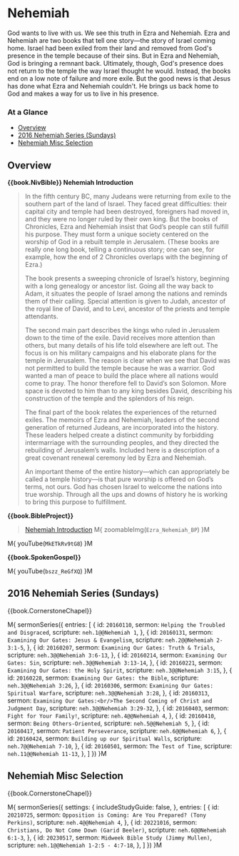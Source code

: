 # Nehemiah

God wants to live with us. We see this truth in Ezra and
Nehemiah. Ezra and Nehemiah are two books that tell one story—the
story of Israel coming home. Israel had been exiled from their land
and removed from God's presence in the temple because of their
sins. But in Ezra and Nehemiah, God is bringing a remnant
back. Ultimately, though, God's presence does not return to the temple
the way Israel thought he would. Instead, the books end on a low note
of failure and more exile. But the good news is that Jesus has done
what Ezra and Nehemiah couldn't. He brings us back home to God and
makes a way for us to live in his presence.

### At a Glance

- [Overview](#overview)
- [2016 Nehemiah Series (Sundays)](#2016-nehemiah-series-sundays)
- [Nehemiah Misc Selection](#nehemiah-misc-selection)


## Overview

**{{book.NivBible}} Nehemiah Introduction**

> In the fifth century BC, many Judeans were returning from exile to the
> southern part of the land of Israel. They faced great difficulties:
> their capital city and temple had been destroyed, foreigners had moved
> in, and they were no longer ruled by their own king. But the books of
> Chronicles, Ezra and Nehemiah insist that God’s people can still
> fulfill his purpose. They must form a unique society centered on the
> worship of God in a rebuilt temple in Jerusalem. (These books are
> really one long book, telling a continuous story; one can see, for
> example, how the end of 2 Chronicles overlaps with the beginning of
> Ezra.)
> 
> The book presents a sweeping chronicle of Israel’s history, beginning
> with a long genealogy or ancestor list. Going all the way back to
> Adam, it situates the people of Israel among the nations and reminds
> them of their calling. Special attention is given to Judah, ancestor
> of the royal line of David, and to Levi, ancestor of the priests and
> temple attendants.
> 
> The second main part describes the kings who ruled in Jerusalem down
> to the time of the exile. David receives more attention than others,
> but many details of his life told elsewhere are left out. The focus is
> on his military campaigns and his elaborate plans for the temple in
> Jerusalem. The reason is clear when we see that David was not
> permitted to build the temple because he was a warrior. God wanted a
> man of peace to build the place where all nations would come to
> pray. The honor therefore fell to David’s son Solomon. More space is
> devoted to him than to any king besides David, describing his
> construction of the temple and the splendors of his reign.
> 
> The final part of the book relates the experiences of the returned
> exiles. The memoirs of Ezra and Nehemiah, leaders of the second
> generation of returned Judeans, are incorporated into the
> history. These leaders helped create a distinct community by
> forbidding intermarriage with the surrounding peoples, and they
> directed the rebuilding of Jerusalem’s walls. Included here is a
> description of a great covenant renewal ceremony led by Ezra and
> Nehemiah.
> 
> An important theme of the entire history—which can appropriately be
> called a temple history—is that pure worship is offered on God’s
> terms, not ours. God has chosen Israel to welcome the nations into
> true worship. Through all the ups and downs of history he is working
> to bring this purpose to fulfillment.


**{{book.BibleProject}}**

> [Nehemiah Introduction](https://bibleproject.com/explore/video/ezra-nehemiah/)
M{ zoomableImg(`Ezra_Nehemiah_BP`) }M

M{ youTube(`MkETkRv9tG8`) }M


**{{book.SpokenGospel}}**

M{ youTube(`bszz_ReGfXQ`) }M


## 2016 Nehemiah Series (Sundays)

{{book.CornerstoneChapel}}

M{ sermonSeries({
  entries: [
    { id: `20160110`, sermon: `Helping the Troubled and Disgraced`,                                    scripture: `neh.1@@Nehemiah 1`,       },
    { id: `20160131`, sermon: `Examining Our Gates: Jesus & Evangelism`,                               scripture: `neh.2@@Nehemiah 2-3:1-5`, },
    { id: `20160207`, sermon: `Examining Our Gates: Truth & Trials`,                                   scripture: `neh.3@@Nehemiah 3:6-13`,  },
    { id: `20160214`, sermon: `Examining Our Gates: Sin`,                                              scripture: `neh.3@@Nehemiah 3:13-14`, },
    { id: `20160221`, sermon: `Examining Our Gates: the Holy Spirit`,                                  scripture: `neh.3@@Nehemiah 3:15`,    },
    { id: `20160228`, sermon: `Examining Our Gates: the Bible`,                                        scripture: `neh.3@@Nehemiah 3:26`,    },
    { id: `20160306`, sermon: `Examining Our Gates: Spiritual Warfare`,                                scripture: `neh.3@@Nehemiah 3:28`,    },
    { id: `20160313`, sermon: `Examining Our Gates:<br/>The Second Coming of Christ and Judgment Day`, scripture: `neh.3@@Nehemiah 3:29-32`, },
    { id: `20160403`, sermon: `Fight for Your Family!`,                                                scripture: `neh.4@@Nehemiah 4`,       },
    { id: `20160410`, sermon: `Being Others-Oriented`,                                                 scripture: `neh.5@@Nehemiah 5`,       },
    { id: `20160417`, sermon: `Patient Perseverance`,                                                  scripture: `neh.6@@Nehemiah 6`,       },
    { id: `20160424`, sermon: `Building up our Spiritual Walls`,                                       scripture: `neh.7@@Nehemiah 7-10`,    },
    { id: `20160501`, sermon: `The Test of Time`,                                                      scripture: `neh.11@@Nehemiah 11-13`,  },
  ]
}) }M


## Nehemiah Misc Selection

{{book.CornerstoneChapel}}

M{ sermonSeries({
  settings: {
    includeStudyGuide: false,
  },
  entries: [
    { id: `20210725`, sermon: `Opposition is Coming: Are You Prepared? (Tony Perkins)`, scripture: `neh.4@@Nehemiah 4`,              },
    { id: `20221016`, sermon: `Christians, Do Not Come Down (Garid Beeler)`,            scripture: `neh.6@@Nehemiah 6:1-3`,          },
    { id: `20230517`, sermon: `Midweek Bible Study (Jimmy Mullen)`,                     scripture: `neh.1@@Nehemiah 1-2:5 - 4:7-18`, },
  ]
}) }M
